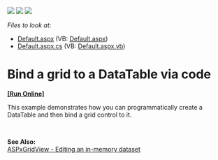 <!-- default badges list -->
![](https://img.shields.io/endpoint?url=https://codecentral.devexpress.com/api/v1/VersionRange/128536896/19.2.3%2B)
[![](https://img.shields.io/badge/Open_in_DevExpress_Support_Center-FF7200?style=flat-square&logo=DevExpress&logoColor=white)](https://supportcenter.devexpress.com/ticket/details/E168)
[![](https://img.shields.io/badge/📖_How_to_use_DevExpress_Examples-e9f6fc?style=flat-square)](https://docs.devexpress.com/GeneralInformation/403183)
<!-- default badges end -->
<!-- default file list -->
*Files to look at*:

* [Default.aspx](./CS/WebSite/Default.aspx) (VB: [Default.aspx](./VB/WebSite/Default.aspx))
* [Default.aspx.cs](./CS/WebSite/Default.aspx.cs) (VB: [Default.aspx.vb](./VB/WebSite/Default.aspx.vb))
<!-- default file list end -->
# Bind a grid to a DataTable via code
<!-- run online -->
**[[Run Online]](https://codecentral.devexpress.com/128536896/)**
<!-- run online end -->


<p>This example demonstrates how you can programmatically create a DataTable and then bind a grid control to it.</p>

<br/>
<p><strong>See Also:</strong><br /> <a href="https://github.com/DevExpress-Examples/aspxgridview-editing-an-in-memory-dataset-e257"> ASPxGridView - Editing an in-memory dataset</a>


